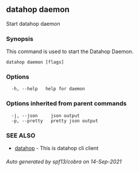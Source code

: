 ## datahop daemon

Start datahop daemon

### Synopsis


This command is used to start the Datahop Daemon.
		

```
datahop daemon [flags]
```

### Options

```
  -h, --help   help for daemon
```

### Options inherited from parent commands

```
  -j, --json     json output
  -p, --pretty   pretty json output
```

### SEE ALSO

* [datahop](datahop.md)	 - This is datahop cli client

###### Auto generated by spf13/cobra on 14-Sep-2021
